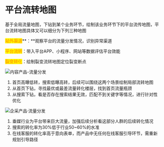 # 平台流转地图

基于全局流量地图，下钻到某个业务环节，绘制该业务环节下的平台流传地图，平台流转地图具体又可以细分为下列三种地图

<mark style="color:orange;">**站外渠道**</mark>**：**观察平台的流量分发情况，识别异常渠道

<mark style="color:orange;">**平台流转**</mark>：带入平台APP、小程序、网站等数据评估平台效能

<mark style="color:orange;">**裂变转化**</mark>：绘制裂变流转地图定位裂变断点

![内容产品-流量分发](https://blog.growingio.com/uploads/attachment/resource/6241/%E5%9B%BE4.png)

1. 首页高曝低转，搜索低曝高转，后续可以围绕这两个场景绘制局部流转地图
2. 从首页下钻，寻找最优或最差流量转化楼层，找到首页流量瓶颈
3. 从搜索下钻，看是否存在搜索结果无效，匹配不到关键字等情况，进行针对性优化

![企采产品·流量分发](https://gitee.com/sanjinfat/tupian/raw/master/img/%E5%9B%BE8.png)

1. 垂媒行业为平台带来巨大流量，加强后续分析看这部分人群的后续转化情况
2. 搜索的转化率为30%低于行业50\~60%的水准
3. 在线客服的转化率高于意向表单，而产品中无任何在线客服引导环节，需重新规划引导路径

